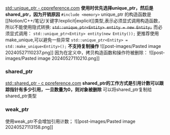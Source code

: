 [std::unique_ptr - cppreference.com](https://zh.cppreference.com/w/cpp/memory/unique_ptr)
**使用时优先选择unique_ptr，然后是shared_ptr，因为开销原因**
`#include <memory>`
unique_ptr 的构造函数是[[Notion/C++/笔记/关键字/explicit|explicit]]类型,表示必须显式调用构造函数，所以不能使用隐式转换:
~~`std::unique_ptr<Entity> entity = new Entity;`~~
而必须显式调用：
`std::unique_ptr<Entity> entity(new Entity());`
更推荐使用make_unique,可以避免一些异常
`std::unique_ptr<Entity> = std::make_unique<Entity>();` 
 **不支持复制操作**
![[post-images/Pasted image 20240527110237.png]]
因为在定义中，拷贝构造函数和操作符被删除：
![[post-images/Pasted image 20240527110210.png]]

### shared_ptr
[std::shared_ptr - c ppreference.com](https://zh.cppreference.com/w/cpp/memory/shared_ptr)
**shared_ptr的工作方式是引用计数可以跟踪指针有多少引用，一旦数量为0，则对象被删除**
可以将shared_ptr复制给shared_ptr类型
### weak_ptr
使用weak_ptr不会增加引用计数；
![[post-images/Pasted image 20240527113158.png]]